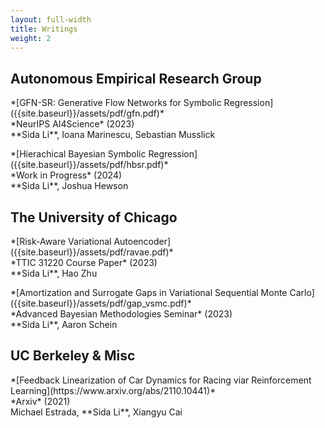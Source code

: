 ```yaml
---
layout: full-width
title: Writings
weight: 2
---
```

## Autonomous Empirical Research Group
<p class="paper" markdown="1">
    *[GFN-SR: Generative Flow Networks for Symbolic Regression]({{site.baseurl}}/assets/pdf/gfn.pdf)*<br/>
    *NeurIPS AI4Science* (2023)<br/>
    **Sida Li**, Ioana Marinescu, Sebastian Musslick
</p>


<p class="paper" markdown="1">
    *[Hierachical Bayesian Symbolic Regression]({{site.baseurl}}/assets/pdf/hbsr.pdf)*<br/>
    *Work in Progress* (2024)<br/>
    **Sida Li**, Joshua Hewson
</p>


## The University of Chicago
<p class="paper" markdown="1">
    *[Risk-Aware Variational Autoencoder]({{site.baseurl}}/assets/pdf/ravae.pdf)*<br/>
    *TTIC 31220 Course Paper* (2023)<br/>
    **Sida Li**, Hao Zhu
</p>

<p class="paper" markdown="1">
    *[Amortization and Surrogate Gaps in Variational Sequential Monte Carlo]({{site.baseurl}}/assets/pdf/gap_vsmc.pdf)*<br/>
    *Advanced Bayesian Methodologies Seminar* (2023)<br/>
    **Sida Li**, Aaron Schein<br/>
</p>

## UC Berkeley & Misc
<p class="paper" markdown="1">
    *[Feedback Linearization of Car Dynamics for Racing viar Reinforcement Learning](https://www.arxiv.org/abs/2110.10441)*<br/>
    *Arxiv* (2021)<br/>
    Michael Estrada, **Sida Li**, Xiangyu Cai
</p>
